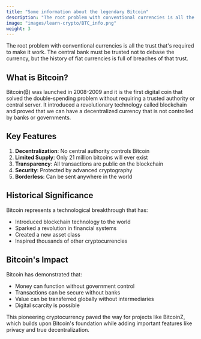 ```yaml
---
title: "Some information about the legendary Bitcoin"
description: "The root problem with conventional currencies is all the trust that's required to make it work. Bitcoin was created as a solution to this fundamental issue."
image: "images/learn-crypto/BTC_info.png"
weight: 3
---
```


The root problem with conventional currencies is all the trust that's required to make it work. The central bank must be trusted not to debase the currency, but the history of fiat currencies is full of breaches of that trust.

## What is Bitcoin?

Bitcoin(₿) was launched in 2008-2009 and it is the first digital coin that solved the double-spending problem without requiring a trusted authority or central server. It introduced a revolutionary technology called blockchain and proved that we can have a decentralized currency that is not controlled by banks or governments.

## Key Features

1. **Decentralization**: No central authority controls Bitcoin
2. **Limited Supply**: Only 21 million bitcoins will ever exist
3. **Transparency**: All transactions are public on the blockchain
4. **Security**: Protected by advanced cryptography
5. **Borderless**: Can be sent anywhere in the world

## Historical Significance

Bitcoin represents a technological breakthrough that has:
- Introduced blockchain technology to the world
- Sparked a revolution in financial systems
- Created a new asset class
- Inspired thousands of other cryptocurrencies

## Bitcoin's Impact

Bitcoin has demonstrated that:
- Money can function without government control
- Transactions can be secure without banks
- Value can be transferred globally without intermediaries
- Digital scarcity is possible

This pioneering cryptocurrency paved the way for projects like BitcoinZ, which builds upon Bitcoin's foundation while adding important features like privacy and true decentralization.